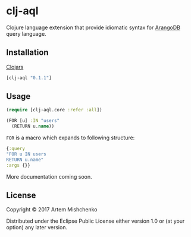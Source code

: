 # clj-aql

Clojure language extension that provide idiomatic syntax for [ArangoDB](https://arangodb.com/) query language.

## Installation
[Clojars](https://clojars.org/clj-aql)

```clojure
[clj-aql "0.1.1"]
```

## Usage

```clojure
(require [clj-aql.core :refer :all])

(FOR [u] :IN "users"
  (RETURN u.name))
```

`FOR` is a macro which expands to following structure:
```clojure
{:query
"FOR u IN users
RETURN u.name"
:args {}}
```

More documentation coming soon.
## License

Copyright © 2017 Artem Mishchenko

Distributed under the Eclipse Public License either version 1.0 or (at
your option) any later version.
